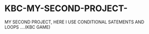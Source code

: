 # KBC-MY-SECOND-PROJECT-
MY SECOND PROJECT, HERE I USE CONDITIONAL SATEMENTS AND LOOPS ....(KBC GAME)
